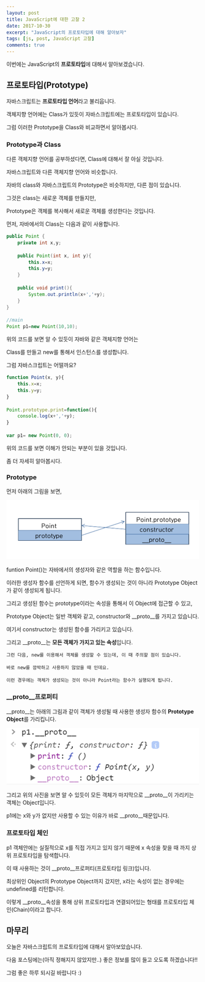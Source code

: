 ```yaml
---
layout: post
title: JavaScript에 대한 고찰 2
date: 2017-10-30
excerpt: "JavaScript의 프로토타입에 대해 알아보자"
tags: [js, post, JavaScript 고찰]
comments: true
---
```


이번에는 JavaScript의 **프로토타입**에 대해서 알아보겠습니다.

## 프로토타입(Prototype)

자바스크립트는 **프로토타입 언어**라고 불리웁니다.

객체지향 언어에는 Class가 있듯이 자바스크립트에는 프로토타입이 있습니다.

그럼 이러한 Prototype을 Class와 비교하면서 알아봅시다.

### Prototype과 Class

다른 객체지향 언어를 공부하셨다면, Class에 대해서 잘 아실 것입니다.

자바스크립트와 다른 객체지향 언어와 비슷합니다.

자바의 class와 자바스크립트의 Prototype은 비슷하지만, 다른 점이 있습니다.

그것은 class는 새로운 객체를 만들지만,

Prototype은 객체를 복사해서 새로운 객체를 생성한다는 것입니다.

먼저, 자바에서의 Class는 다음과 같이 사용합니다.

```Java
public Point {
    private int x,y;

    public Point(int x, int y){
        this.x=x;
        this.y=y;
    }

    public void print(){
        System.out.println(x+','+y);
    }
}

//main
Point p1=new Point(10,10);
```

위의 코드를 보면 알 수 있듯이 자바와 같은 객체지향 언어는 

Class를 만들고 new를 통해서 인스턴스를 생성합니다.

그럼 자바스크립트는 어떨까요?

```js
function Point(x, y){
    this.x=x;
    this.y=y;
}

Point.prototype.print=function(){
    console.log(x+','+y);
}

var p1= new Point(0, 0);
```

위의 코드를 보면 이해가 안되는 부분이 있을 것입니다.

좀 더 자세히 알아봅시다.

### Prototype

먼저 아래의 그림을 보면,

![prototype](../img/prototype02.png)

funtion Point()는 자바에서의 생성자와 같은 역할을 하는 함수입니다.

이러한 생성자 함수를 선언하게 되면, 함수가 생성되는 것이 아니라 Prototype Object가 같이 생성되게 됩니다.

그리고 생성된 함수는 prototype이라는 속성을 통해서 이 Object에 접근할 수 있고, 

Prototype Object는 일반 객체와 같고, constructor와 __proto__를 가지고 있습니다.

여기서 constructor는 생성된 함수를 가리키고 있습니다.

그리고 __proto__는 **모든 객체가 가지고 있는 속성**입니다.

```
그런 다음, new를 이용해서 객체를 생성할 수 있는데, 이 때 주의할 점이 있습니다.

바로 new를 깜박하고 사용하지 않았을 때 인데요.

이런 경우에는 객체가 생성되는 것이 아니라 Point라는 함수가 실행되게 됩니다.
```

### __proto__프로퍼티

__proto__는 아래의 그림과 같이 객체가 생성될 때 사용한 생성자 함수의 **Prototype Object**를 가리킵니다.

![prototype](../img/prototype01.png)

그리고 위의 사진을 보면 알 수 있듯이 모든 객체가 마지막으로  __proto__이 가리키는 객체는 Object입니다.

p1에는 x와 y가 없지만 사용할 수 있는 이유가 바로 __proto__때문입니다.

### 프로토타입 체인

p1 객체안에는 실질적으로 x를 직접 가지고 있지 않기 때문에 x 속성을 찾을 때 까지 상위 프로토타입을 탐색합니다.

 이 때 사용하는 것이 __proto__프로퍼티(프로토타입 링크)입니다.

최상위인 Object의 Prototype Object까지 갔지만, x라는 속성이 없는 경우에는 undefined를 리턴합니다. 

이렇게 __proto__속성을 통해 상위 프로토타입과 연결되어있는 형태를 프로토타입 체인(Chain)이라고 합니다.

## 마무리

오늘은 자바스크립트의 프로토타입에 대해서 알아보았습니다.

다음 포스팅에는(아직 정해지지 않았지만..) 좋은 정보를 많이 들고 오도록 하겠습니다!!

그럼 좋은 하루 되시길 바랍니다 :)
